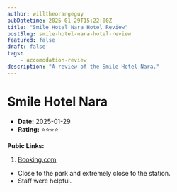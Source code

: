 ```yaml
---
author: willtheorangeguy
pubDatetime: 2025-01-29T15:22:00Z
title: "Smile Hotel Nara Hotel Review"
postSlug: smile-hotel-nara-hotel-review
featured: false
draft: false
tags:
    - accomodation-review
description: "A review of the Smile Hotel Nara."
---
```


# Smile Hotel Nara

-   **Date:** 2025-01-29
-   **Rating:** ⭐⭐⭐⭐

**Pubic Links:**

1. [Booking.com](https://www.booking.com/hotel/jp/sun-hotel-nara.en-gb.html?aid=304142&label=review_am&activeTab=htReviews&appvl_email=1&rurl=eb467cf17a32f222&type=total#tab-reviews)

- Close to the park and extremely close to the station.
- Staff were helpful.
